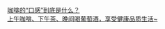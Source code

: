  
[咖啡的“口感”到底是什么？](http://www.dianyue.me/archives/222/nvj0cvr56vo6tk4h/)  
[上午咖啡、下午茶、晚间喝葡萄酒，享受健康品质生活~](http://www.dianyue.me/archives/648/nuo6o9k0kjwl4f3t/)